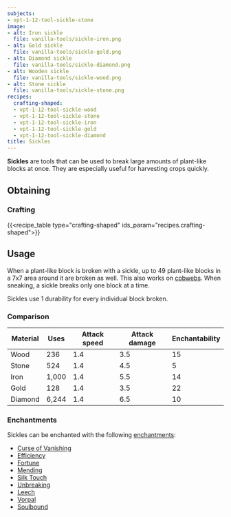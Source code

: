 ```yaml
---
subjects:
- vpt-1-12-tool-sickle-stone
image:
- alt: Iron sickle
  file: vanilla-tools/sickle-iron.png
- alt: Gold sickle
  file: vanilla-tools/sickle-gold.png
- alt: Diamond sickle
  file: vanilla-tools/sickle-diamond.png
- alt: Wooden sickle
  file: vanilla-tools/sickle-wood.png
- alt: Stone sickle
  file: vanilla-tools/sickle-stone.png
recipes:
  crafting-shaped:
  - vpt-1-12-tool-sickle-wood
  - vpt-1-12-tool-sickle-stone
  - vpt-1-12-tool-sickle-iron
  - vpt-1-12-tool-sickle-gold
  - vpt-1-12-tool-sickle-diamond
title: Sickles
---
```


**Sickles** are tools that can be used to break large amounts of plant-like
blocks at once. They are especially useful for harvesting crops quickly.


Obtaining
---------

### Crafting
{{<recipe_table type="crafting-shaped" ids_param="recipes.crafting-shaped">}}


Usage
-----

When a plant-like block is broken with a sickle, up to 49 plant-like blocks in a
7x7 area around it are broken as well. This also works on
[cobwebs](https://minecraft.gamepedia.com/Cobweb). When sneaking, a sickle
breaks only one block at a time.

Sickles use 1 durability for every individual block broken.

### Comparison
<!---
uses = mat.maxUses * 4
--->



| Material | Uses | Attack speed | Attack damage | Enchantability |
|---|---|---|---|---|
| Wood | 236 | 1.4 | 3.5 | 15 |
| Stone | 524 | 1.4 | 4.5 | 5 |
| Iron | 1,000 | 1.4 | 5.5 | 14 |
| Gold | 128 | 1.4 | 3.5 | 22 |
| Diamond | 6,244 | 1.4 | 6.5 | 10 |




### Enchantments
Sickles can be enchanted with the following
[enchantments](https://minecraft.gamepedia.com/Enchanting):

* [Curse of Vanishing](https://minecraft.gamepedia.com/Enchanting#Curse_of_Vanishing)
* [Efficiency](https://minecraft.gamepedia.com/Enchanting#Efficiency)
* [Fortune](https://minecraft.gamepedia.com/Enchanting#Fortune)
* [Mending](https://minecraft.gamepedia.com/Enchanting#Mending)
* [Silk Touch](https://minecraft.gamepedia.com/Enchanting#Silk_Touch)
* [Unbreaking](https://minecraft.gamepedia.com/Enchanting#Unbreaking)
* [Leech](../../cofh-core/leech/)
* [Vorpal](../../cofh-core/vorpal/)
* [Soulbound](../../cofh-core/soulbound/)
